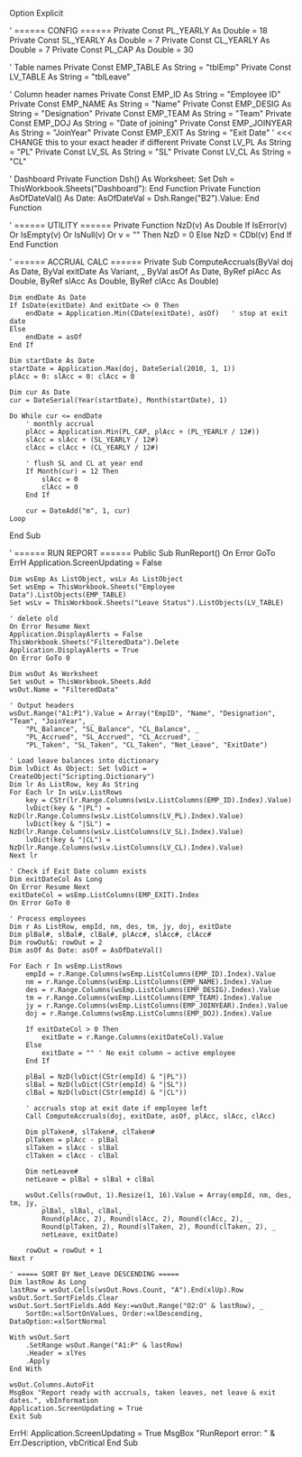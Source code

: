 Option Explicit

' ====== CONFIG ======
Private Const PL_YEARLY As Double = 18
Private Const SL_YEARLY As Double = 7
Private Const CL_YEARLY As Double = 7
Private Const PL_CAP As Double = 30

' Table names
Private Const EMP_TABLE As String = "tblEmp"
Private Const LV_TABLE As String = "tblLeave"

' Column header names
Private Const EMP_ID As String = "Employee ID"
Private Const EMP_NAME As String = "Name"
Private Const EMP_DESIG As String = "Designation"
Private Const EMP_TEAM As String = "Team"
Private Const EMP_DOJ As String = "Date of joining"
Private Const EMP_JOINYEAR As String = "JoinYear"
Private Const EMP_EXIT As String = "Exit Date"   ' <<< CHANGE this to your exact header if different
Private Const LV_PL As String = "PL"
Private Const LV_SL As String = "SL"
Private Const LV_CL As String = "CL"

' Dashboard
Private Function Dsh() As Worksheet: Set Dsh = ThisWorkbook.Sheets("Dashboard"): End Function
Private Function AsOfDateVal() As Date: AsOfDateVal = Dsh.Range("B2").Value: End Function

' ====== UTILITY ======
Private Function NzD(v) As Double
    If IsError(v) Or IsEmpty(v) Or IsNull(v) Or v = "" Then
        NzD = 0
    Else
        NzD = CDbl(v)
    End If
End Function

' ====== ACCRUAL CALC ======
Private Sub ComputeAccruals(ByVal doj As Date, ByVal exitDate As Variant, _
    ByVal asOf As Date, ByRef plAcc As Double, ByRef slAcc As Double, ByRef clAcc As Double)

    Dim endDate As Date
    If IsDate(exitDate) And exitDate <> 0 Then
        endDate = Application.Min(CDate(exitDate), asOf)   ' stop at exit date
    Else
        endDate = asOf
    End If

    Dim startDate As Date
    startDate = Application.Max(doj, DateSerial(2010, 1, 1))
    plAcc = 0: slAcc = 0: clAcc = 0

    Dim cur As Date
    cur = DateSerial(Year(startDate), Month(startDate), 1)

    Do While cur <= endDate
        ' monthly accrual
        plAcc = Application.Min(PL_CAP, plAcc + (PL_YEARLY / 12#))
        slAcc = slAcc + (SL_YEARLY / 12#)
        clAcc = clAcc + (CL_YEARLY / 12#)

        ' flush SL and CL at year end
        If Month(cur) = 12 Then
            slAcc = 0
            clAcc = 0
        End If

        cur = DateAdd("m", 1, cur)
    Loop
End Sub

' ====== RUN REPORT ======
Public Sub RunReport()
    On Error GoTo ErrH
    Application.ScreenUpdating = False

    Dim wsEmp As ListObject, wsLv As ListObject
    Set wsEmp = ThisWorkbook.Sheets("Employee Data").ListObjects(EMP_TABLE)
    Set wsLv = ThisWorkbook.Sheets("Leave Status").ListObjects(LV_TABLE)

    ' delete old
    On Error Resume Next
    Application.DisplayAlerts = False
    ThisWorkbook.Sheets("FilteredData").Delete
    Application.DisplayAlerts = True
    On Error GoTo 0

    Dim wsOut As Worksheet
    Set wsOut = ThisWorkbook.Sheets.Add
    wsOut.Name = "FilteredData"

    ' Output headers
    wsOut.Range("A1:P1").Value = Array("EmpID", "Name", "Designation", "Team", "JoinYear", _
        "PL_Balance", "SL_Balance", "CL_Balance", _
        "PL_Accrued", "SL_Accrued", "CL_Accrued", _
        "PL_Taken", "SL_Taken", "CL_Taken", "Net_Leave", "ExitDate")

    ' Load leave balances into dictionary
    Dim lvDict As Object: Set lvDict = CreateObject("Scripting.Dictionary")
    Dim lr As ListRow, key As String
    For Each lr In wsLv.ListRows
        key = CStr(lr.Range.Columns(wsLv.ListColumns(EMP_ID).Index).Value)
        lvDict(key & "|PL") = NzD(lr.Range.Columns(wsLv.ListColumns(LV_PL).Index).Value)
        lvDict(key & "|SL") = NzD(lr.Range.Columns(wsLv.ListColumns(LV_SL).Index).Value)
        lvDict(key & "|CL") = NzD(lr.Range.Columns(wsLv.ListColumns(LV_CL).Index).Value)
    Next lr

    ' Check if Exit Date column exists
    Dim exitDateCol As Long
    On Error Resume Next
    exitDateCol = wsEmp.ListColumns(EMP_EXIT).Index
    On Error GoTo 0

    ' Process employees
    Dim r As ListRow, empId, nm, des, tm, jy, doj, exitDate
    Dim plBal#, slBal#, clBal#, plAcc#, slAcc#, clAcc#
    Dim rowOut&: rowOut = 2
    Dim asOf As Date: asOf = AsOfDateVal()

    For Each r In wsEmp.ListRows
        empId = r.Range.Columns(wsEmp.ListColumns(EMP_ID).Index).Value
        nm = r.Range.Columns(wsEmp.ListColumns(EMP_NAME).Index).Value
        des = r.Range.Columns(wsEmp.ListColumns(EMP_DESIG).Index).Value
        tm = r.Range.Columns(wsEmp.ListColumns(EMP_TEAM).Index).Value
        jy = r.Range.Columns(wsEmp.ListColumns(EMP_JOINYEAR).Index).Value
        doj = r.Range.Columns(wsEmp.ListColumns(EMP_DOJ).Index).Value

        If exitDateCol > 0 Then
            exitDate = r.Range.Columns(exitDateCol).Value
        Else
            exitDate = "" ' No exit column → active employee
        End If

        plBal = NzD(lvDict(CStr(empId) & "|PL"))
        slBal = NzD(lvDict(CStr(empId) & "|SL"))
        clBal = NzD(lvDict(CStr(empId) & "|CL"))

        ' accruals stop at exit date if employee left
        Call ComputeAccruals(doj, exitDate, asOf, plAcc, slAcc, clAcc)

        Dim plTaken#, slTaken#, clTaken#
        plTaken = plAcc - plBal
        slTaken = slAcc - slBal
        clTaken = clAcc - clBal

        Dim netLeave#
        netLeave = plBal + slBal + clBal

        wsOut.Cells(rowOut, 1).Resize(1, 16).Value = Array(empId, nm, des, tm, jy, _
            plBal, slBal, clBal, _
            Round(plAcc, 2), Round(slAcc, 2), Round(clAcc, 2), _
            Round(plTaken, 2), Round(slTaken, 2), Round(clTaken, 2), _
            netLeave, exitDate)

        rowOut = rowOut + 1
    Next r

    ' ===== SORT BY Net_Leave DESCENDING =====
    Dim lastRow As Long
    lastRow = wsOut.Cells(wsOut.Rows.Count, "A").End(xlUp).Row
    wsOut.Sort.SortFields.Clear
    wsOut.Sort.SortFields.Add Key:=wsOut.Range("O2:O" & lastRow), _
        SortOn:=xlSortOnValues, Order:=xlDescending, DataOption:=xlSortNormal

    With wsOut.Sort
        .SetRange wsOut.Range("A1:P" & lastRow)
        .Header = xlYes
        .Apply
    End With

    wsOut.Columns.AutoFit
    MsgBox "Report ready with accruals, taken leaves, net leave & exit dates.", vbInformation
    Application.ScreenUpdating = True
    Exit Sub

ErrH:
    Application.ScreenUpdating = True
    MsgBox "RunReport error: " & Err.Description, vbCritical
End Sub
